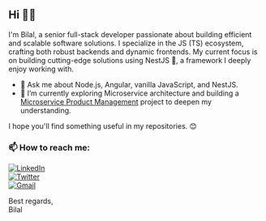 ## Hi 👋🏻

I'm Bilal, a senior full-stack developer passionate about building efficient and scalable software solutions. I specialize in the JS (TS) ecosystem, crafting both robust backends and dynamic frontends. My current focus is on building cutting-edge solutions using NestJS 🚀, a framework I deeply enjoy working with.

- 💬 Ask me about Node.js, Angular, vanilla JavaScript, and NestJS.  
- 🌱 I’m currently exploring Microservice architecture and building a [Microservice Product Management](https://github.com/BilalDja/microservice-product) project to deepen my understanding.  

I hope you'll find something useful in my repositories. 😊  

### 📫 How to reach me:
[![LinkedIn](https://img.shields.io/badge/LinkedIn-Bilal%20Djaghout-blue?style=flat-square&logo=linkedin)](https://www.linkedin.com/in/bdjaghout)  
[![Twitter](https://img.shields.io/badge/Twitter-BDjaghout-1DA1F2?style=flat-square&logo=twitter)](https://www.twitter.com/BDjaghout)  
[![Gmail](https://img.shields.io/badge/Email-b.djaghout@gmail.com-red?style=flat-square&logo=gmail)](mailto:b.djaghout@gmail.com)  

Best regards,  
Bilal

